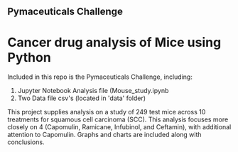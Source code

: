 ## Pymaceuticals Challenge

# Cancer drug analysis of Mice using Python

Included in this repo is the Pymaceuticals Challenge, including: 
  1. Jupyter Notebook Analysis file (Mouse_study.ipynb
  2. Two Data file csv's (located in 'data' folder)
  
This project supplies analysis on a study of 249 test mice across 10 treatments for squamous cell carcinoma (SCC). This analysis focuses more closely on 4 (Capomulin, Ramicane, Infubinol, and Ceftamin), with additional attention to Capomulin. Graphs and charts are included along with conclusions.

  
